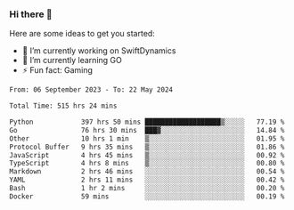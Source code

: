 ### Hi there 👋

Here are some ideas to get you started:

- 🔭 I’m currently working on SwiftDynamics
- 🌱 I’m currently learning GO
-  ⚡ Fun fact: Gaming
  
  <!--
- 👯 I’m looking to collaborate on ...
- 🤔 I’m looking for help with ...
- 💬 Ask me about ...
- 📫 How to reach me: ...
- 😄 Pronouns: ...
-->

<!--START_SECTION:waka-->

```txt
From: 06 September 2023 - To: 22 May 2024

Total Time: 515 hrs 24 mins

Python            397 hrs 50 mins ███████████████████▒░░░░░   77.19 %
Go                76 hrs 30 mins  ███▓░░░░░░░░░░░░░░░░░░░░░   14.84 %
Other             10 hrs 1 min    ▒░░░░░░░░░░░░░░░░░░░░░░░░   01.95 %
Protocol Buffer   9 hrs 35 mins   ▒░░░░░░░░░░░░░░░░░░░░░░░░   01.86 %
JavaScript        4 hrs 45 mins   ▒░░░░░░░░░░░░░░░░░░░░░░░░   00.92 %
TypeScript        4 hrs 8 mins    ▒░░░░░░░░░░░░░░░░░░░░░░░░   00.80 %
Markdown          2 hrs 46 mins   ░░░░░░░░░░░░░░░░░░░░░░░░░   00.54 %
YAML              2 hrs 11 mins   ░░░░░░░░░░░░░░░░░░░░░░░░░   00.42 %
Bash              1 hr 2 mins     ░░░░░░░░░░░░░░░░░░░░░░░░░   00.20 %
Docker            59 mins         ░░░░░░░░░░░░░░░░░░░░░░░░░   00.19 %
```

<!--END_SECTION:waka-->
